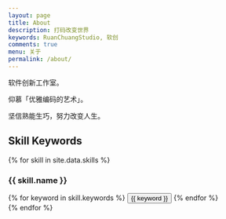```yaml
---
layout: page
title: About
description: 打码改变世界
keywords: RuanChuangStudio, 软创
comments: true
menu: 关于
permalink: /about/
---
```


软件创新工作室。

仰慕「优雅编码的艺术」。

坚信熟能生巧，努力改变人生。

## Skill Keywords

{% for skill in site.data.skills %}

### {{ skill.name }}

<div class="btn-inline">
{% for keyword in skill.keywords %}
<button class="btn btn-outline" type="button">{{ keyword }}</button>
{% endfor %}
</div>
{% endfor %}

